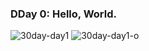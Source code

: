 ### DDay 0: Hello, World.
![30day-day1](https://user-images.githubusercontent.com/97106063/157401863-d1cca282-02c3-4b2d-8450-4488d5080772.png)
![30day-day1-o](https://user-images.githubusercontent.com/97106063/157401872-5825909d-2433-44a5-baab-09b976415a87.png)
